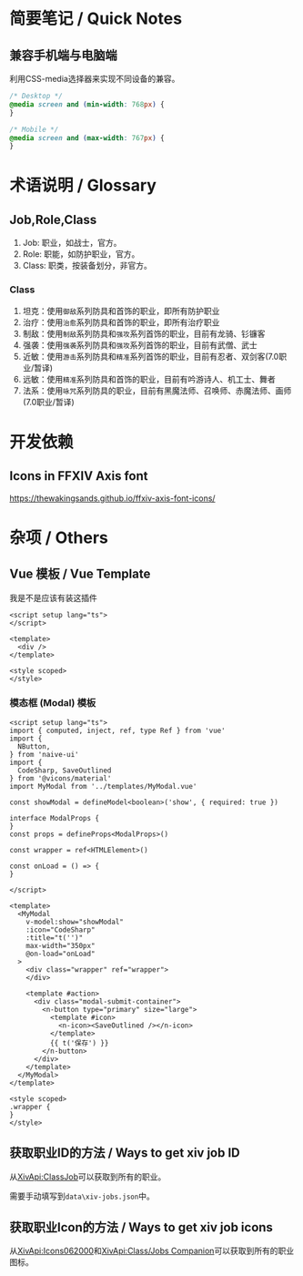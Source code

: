 # 简要笔记 / Quick Notes

## 兼容手机端与电脑端

利用CSS-media选择器来实现不同设备的兼容。

```css
/* Desktop */
@media screen and (min-width: 768px) {
}

/* Mobile */
@media screen and (max-width: 767px) {
}
```

# 术语说明 / Glossary

## Job,Role,Class

1. Job: 职业，如战士，官方。
2. Role: 职能，如防护职业，官方。
3. Class: 职类，按装备划分，非官方。

### Class

1. 坦克：使用`御敌`系列防具和首饰的职业，即所有防护职业
2. 治疗：使用`治愈`系列防具和首饰的职业，即所有治疗职业
3. 制敌：使用`制敌`系列防具和`强攻`系列首饰的职业，目前有龙骑、钐镰客
4. 强袭：使用`强袭`系列防具和`强攻`系列首饰的职业，目前有武僧、武士
5. 近敏：使用`游击`系列防具和`精准`系列首饰的职业，目前有忍者、双剑客(7.0职业/暂译)
6. 远敏：使用`精准`系列防具和首饰的职业，目前有吟游诗人、机工士、舞者
7. 法系：使用`咏咒`系列防具的职业，目前有黑魔法师、召唤师、赤魔法师、画师(7.0职业/暂译)

# 开发依赖

## Icons in FFXIV Axis font

https://thewakingsands.github.io/ffxiv-axis-font-icons/

# 杂项 / Others

## Vue 模板 / Vue Template

我是不是应该有装这插件

```vue
<script setup lang="ts">
</script>

<template>
  <div />
</template>

<style scoped>
</style>
```

### 模态框 (Modal) 模板

```vue
<script setup lang="ts">
import { computed, inject, ref, type Ref } from 'vue'
import {
  NButton,
} from 'naive-ui'
import { 
  CodeSharp, SaveOutlined
} from '@vicons/material'
import MyModal from '../templates/MyModal.vue'

const showModal = defineModel<boolean>('show', { required: true })

interface ModalProps {
}
const props = defineProps<ModalProps>()

const wrapper = ref<HTMLElement>()

const onLoad = () => {
}

</script>

<template>
  <MyModal
    v-model:show="showModal"
    :icon="CodeSharp"
    :title="t('')"
    max-width="350px"
    @on-load="onLoad"
  >
    <div class="wrapper" ref="wrapper">
    </div>

    <template #action>
      <div class="modal-submit-container">
        <n-button type="primary" size="large">
          <template #icon>
            <n-icon><SaveOutlined /></n-icon>
          </template>
          {{ t('保存') }}
        </n-button>
      </div>
    </template>
  </MyModal>
</template>

<style scoped>
.wrapper {
}
</style>
```

## 获取职业ID的方法 / Ways to get xiv job ID

从[XivApi:ClassJob](https://xivapi.com/classjob)可以获取到所有的职业。

需要手动填写到`data\xiv-jobs.json`中。

## 获取职业Icon的方法 / Ways to get xiv job icons

从[XivApi:Icons062000](https://xivapi.com/docs/Icons?set=icons062000)和[XivApi:Class/Jobs Companion](https://xivapi.com/docs/Icons?set=class_job_companion)可以获取到所有的职业图标。